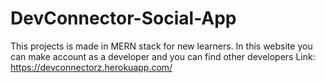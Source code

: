 # DevConnector-Social-App
This projects is made in MERN stack for new learners. In this website you can make account as a developer and you can find other developers
Link: https://devconnectorz.herokuapp.com/
